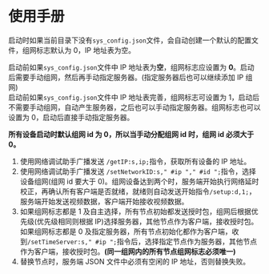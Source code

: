 # 使用手册

启动时如果当前目录下没有`sys_config.json`文件，会自动创建一个默认的配置文件，组网标志默认为 0，IP 地址表为空。

启动前如果`sys_config.json`文件中 IP 地址表为**空**，组网标志应设置为 **0**。启动后需要手动组网，然后再手动指定服务器。(指定服务器后也可以继续添加 IP 组网)  
启动前如果`sys_config.json`文件中 IP 地址表完善，组网标志可设置为 1，启动后不需要手动组网，自动产生服务器，之后也可以手动指定服务器。组网标志也可以设置为 0，启动后直接手动指定服务器。

**所有设备启动时默认组网 id 为 0，所以当手动分配组网 id 时，组网 id 必须大于 0。**

1. 使用网络调试助手广播发送 `/getIP:s,ip;`指令，获取所有设备的 IP 地址。
2. 使用网络调试助手广播发送 `/setNetworkID:s," #ip "," #id ";`指令，选择设备组网(组网 id 要大于 0)。组网设备达到两个时，服务端开始执行网络延时校正，再确认所有客户端是否就绪，就绪则自动发送开始指令`/setup:d,1;`，服务端开始发送视频数据，客户端开始接收视频数据。
3. 如果组网标志都是 1 及自主选择，所有节点初始都发送授时包，组网后根据优先级(优先级相同则根据 IP)选择服务器，其他节点作为客户端，接收授时包。如果组网标志都是 0 及指定服务器，所有节点初始化都作为客户端，收到`/setTimeServer:s," #ip ";`指令后，选择指定节点作为服务器，其他节点作为客户端，接收授时包。**(同一组网内的所有节点组网标志必须唯一)**
4. 替换节点时，服务端 JSON 文件中必须有空闲的 IP 地址，否则替换失败。
